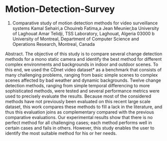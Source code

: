 # Motion-Detection-Survey

1. Comparative study of motion detection methods for video surveillance systems
Kamal Sehairi,a Chouireb Fatima,a Jean Meunier,ba University of Laghouat Amar Telidji, TSS Laboratory, Laghouat, Algeria 03000
b University of Montreal, Department of Computer Science and Operations Research, Montreal, Canada

Abstract. The objective of this study is to compare several change detection methods for a mono static camera and
identify the best method for different complex environments and backgrounds in indoor and outdoor scenes. To this
end, we used the CDnet video dataset* as a benchmark that consists of many challenging problems, ranging from
basic simple scenes to complex scenes affected by bad weather and dynamic backgrounds. Twelve change detection
methods, ranging from simple temporal differencing to more sophisticated methods, were tested and several
performance metrics were used to precisely evaluate the results. Because most of the considered methods have not
previously been evaluated on this recent large scale dataset, this work compares these methods to fill a lack in the
literature, and thus this evaluation joins as complementary compared with the previous comparative evaluations. Our
experimental results show that there is no perfect method for all challenging cases; each method performs well in
certain cases and fails in others. However, this study enables the user to identify the most suitable method for his or
her needs.
